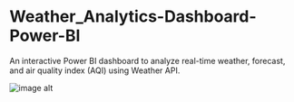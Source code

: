 # Weather_Analytics-Dashboard-Power-BI
An interactive Power BI dashboard to analyze real-time weather, forecast, and air quality index (AQI) using Weather API.

![image alt]()
